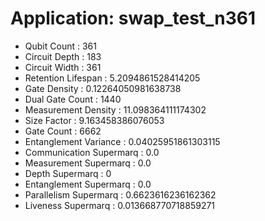 # Application: swap_test_n361
- Qubit Count : 361
- Circuit Depth : 183
- Circuit Width : 361
- Retention Lifespan : 5.2094861528414205
- Gate Density : 0.12264050981638738
- Dual Gate Count : 1440
- Measurement Density : 11.098364111174302
- Size Factor : 9.163458386076053
- Gate Count : 6662
- Entanglement Variance : 0.04025951861303115
- Communication Supermarq : 0.0
- Measurement Supermarq : 0.0
- Depth Supermarq : 0
- Entanglement Supermarq : 0.0
- Parallelism Supermarq : 0.6623616236162362
- Liveness Supermarq : 0.013668770718859271
